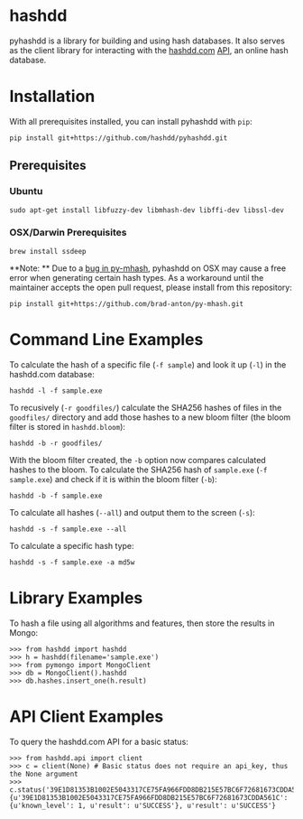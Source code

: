 # hashdd

pyhashdd is a library for building and using hash databases. It also serves as the client library for interacting with the [hashdd.com](https://www.hashdd.com) [API](https://github.com/hashdd/api_documentation), an online hash database. 

# Installation

With all prerequisites installed, you can install pyhashdd with `pip`:

```
pip install git+https://github.com/hashdd/pyhashdd.git
```

## Prerequisites 

### Ubuntu
```
sudo apt-get install libfuzzy-dev libmhash-dev libffi-dev libssl-dev
```

### OSX/Darwin Prerequisites
```
brew install ssdeep
```

**Note: ** Due to a [bug in py-mhash](https://github.com/niwinz/py-mhash/pull/4), pyhashdd on OSX may cause a free error when generating certain hash types. As a workaround until the maintainer accepts the open pull request, please install from this repository:

```
pip install git+https://github.com/brad-anton/py-mhash.git
```

# Command Line Examples

To calculate the hash of a specific file (`-f sample`) and look it up (`-l`) in the hashdd.com database:
```
hashdd -l -f sample.exe
```

To recusively (`-r goodfiles/`) calculate the SHA256 hashes of files in the `goodfiles/` directory and add those hashes to a new bloom filter (the bloom filter is stored in `hashdd.bloom`): 

```
hashdd -b -r goodfiles/
```

With the bloom filter created, the `-b` option now compares calculated hashes to the bloom. To calculate the SHA256 hash of `sample.exe` (`-f sample.exe`) and check if it is within the bloom filter (`-b`):

```
hashdd -b -f sample.exe
```

To calculate all hashes (`--all`) and output them to the screen (`-s`):
```
hashdd -s -f sample.exe --all
```

To calculate a specific hash type:
```
hashdd -s -f sample.exe -a md5w
```

# Library Examples

To hash a file using all algorithms and features, then store the results in Mongo:

```
>>> from hashdd import hashdd
>>> h = hashdd(filename='sample.exe')
>>> from pymongo import MongoClient
>>> db = MongoClient().hashdd
>>> db.hashes.insert_one(h.result)
```

# API Client Examples

To query the hashdd.com API for a basic status:

```
>>> from hashdd.api import client
>>> c = client(None) # Basic status does not require an api_key, thus the None argument
>>> c.status('39E1D81353B1002E5043317CE75FA966FDD8DB215E57BC6F72681673CDDA561C')
{u'39E1D81353B1002E5043317CE75FA966FDD8DB215E57BC6F72681673CDDA561C': {u'known_level': 1, u'result': u'SUCCESS'}, u'result': u'SUCCESS'}
```

